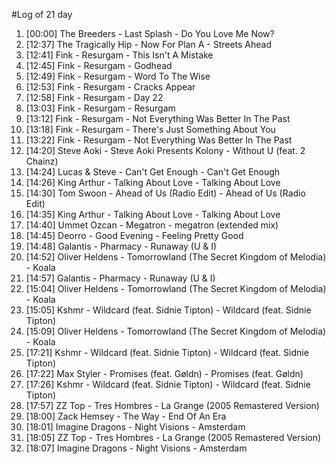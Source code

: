 #Log of 21 day

1. [00:00] The Breeders - Last Splash - Do You Love Me Now?
1. [12:37] The Tragically Hip - Now For Plan A - Streets Ahead
1. [12:41] Fink - Resurgam - This Isn't A Mistake
1. [12:45] Fink - Resurgam - Godhead
1. [12:49] Fink - Resurgam - Word To The Wise
1. [12:53] Fink - Resurgam - Cracks Appear
1. [12:58] Fink - Resurgam - Day 22
1. [13:03] Fink - Resurgam - Resurgam
1. [13:12] Fink - Resurgam - Not Everything Was Better In The Past
1. [13:18] Fink - Resurgam - There's Just Something About You
1. [13:22] Fink - Resurgam - Not Everything Was Better In The Past
1. [14:20] Steve Aoki - Steve Aoki Presents Kolony - Without U (feat. 2 Chainz)
1. [14:24] Lucas & Steve - Can't Get Enough - Can't Get Enough
1. [14:26] King Arthur - Talking About Love - Talking About Love
1. [14:30] Tom Swoon - Ahead of Us (Radio Edit) - Ahead of Us (Radio Edit)
1. [14:35] King Arthur - Talking About Love - Talking About Love
1. [14:40] Ummet Ozcan - Megatron - megatron (extended mix)
1. [14:45] Deorro - Good Evening - Feeling Pretty Good
1. [14:48] Galantis - Pharmacy - Runaway (U & I)
1. [14:52] Oliver Heldens - Tomorrowland (The Secret Kingdom of Melodia) - Koala
1. [14:57] Galantis - Pharmacy - Runaway (U & I)
1. [15:04] Oliver Heldens - Tomorrowland (The Secret Kingdom of Melodia) - Koala
1. [15:05] Kshmr - Wildcard (feat. Sidnie Tipton) - Wildcard (feat. Sidnie Tipton)
1. [15:09] Oliver Heldens - Tomorrowland (The Secret Kingdom of Melodia) - Koala
1. [17:21] Kshmr - Wildcard (feat. Sidnie Tipton) - Wildcard (feat. Sidnie Tipton)
1. [17:22] Max Styler - Promises (feat. Gøldn) - Promises (feat. Gøldn)
1. [17:26] Kshmr - Wildcard (feat. Sidnie Tipton) - Wildcard (feat. Sidnie Tipton)
1. [17:57] ZZ Top - Tres Hombres - La Grange (2005 Remastered Version)
1. [18:00] Zack Hemsey - The Way - End Of An Era
1. [18:01] Imagine Dragons - Night Visions - Amsterdam
1. [18:05] ZZ Top - Tres Hombres - La Grange (2005 Remastered Version)
1. [18:07] Imagine Dragons - Night Visions - Amsterdam
